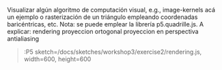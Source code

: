 Visualizar algún algoritmo de computación visual, e.g., image-kernels acá un ejemplo o rasterización de un triángulo empleando coordenadas baricéntricas, etc. Nota: se puede emplear la librería p5.quadrille.js.
A explicar:
rendering
proyeccion ortogonal
proyeccion en perspectiva
antialiasing
>:P5 sketch=/docs/sketches/workshop3/exercise2/rendering.js, width=600, height=600
